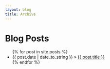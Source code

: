 ```yaml
---
layout: blog
title: Archive
---
```




<div style="max-width:47em;margin-left:auto;margin-right:auto;">
	<h1> Blog Posts</h1>
	<ul>
	{% for post in site.posts %}
  		<li> {{ post.date | date_to_string }} &raquo; <a href="{{ post.url }}">{{ post.title }}</a> </li>
	{% endfor %}
	</ul>
</div>